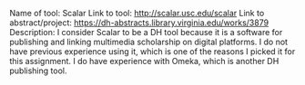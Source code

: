 Name of tool: Scalar
Link to tool: http://scalar.usc.edu/scalar
Link to abstract/project: https://dh-abstracts.library.virginia.edu/works/3879
Description: I consider Scalar to be a DH tool because it is a software for publishing and linking multimedia scholarship on digital platforms. I do not have previous experience using it, which is one of the reasons I picked it for this assignment. I do have experience with Omeka, which is another DH publishing tool.